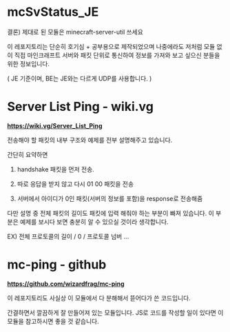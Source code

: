 # mcSvStatus_JE

결론) 제대로 된 모듈은 minecraft-server-util 쓰세요

이 레포지토리는 단순히 호기심 + 공부용으로 제작되었으며 나중에라도 저처럼 모듈 없이 직접 마인크래프트 서버와 패킷 단위로 통신하여 정보를 가져와 보고 싶으신 분들을 위한 정보입니다. 

( JE 기준이며, BE는 JE와는 다르게 UDP를 사용합니다. )

# Server List Ping - wiki.vg

**https://wiki.vg/Server_List_Ping**


전송해야 할 패킷의 내부 구조와 예제를 전부 설명해주고 있습니다. 

간단히 요약하면 

1. handshake 패킷을 먼저 전송. 

2. 따로 응답을 받지 않고 다시 01 00 패킷을 전송

3. 서버에서 아이디가 0인 패킷(서버의 정보를 포함)을 response로 전송해줌

다만 설명 중 전체 패킷의 길이도 패킷에 입력 해줘야 하는 부분이 빠져 있습니다. 이 부분은 예제를 보시다 보면 충분히 알 수 있으실 것이라 생각합니다.

EX) 전체 프로토콜의 길이 / 0 / 프로토콜 넘버 ... 

# mc-ping - github

**https://github.com/wizardfrag/mc-ping**

이 레포지토리도 사실상 이 모듈에서 다 분해해서 뜯어다가 쓴 코드입니다.

간결하면서 깔끔하게 잘 만들어져 있는 모듈입니다. JS로 코드를 작성할 일이 있다면 이 모듈을 참고하시면 좋을 것 같습니다.
